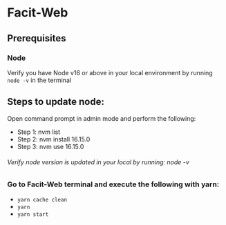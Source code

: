 # Facit-Web

## Prerequisites
### Node 
Verify you have Node v16 or above in your local environment by running `node -v` in the terminal

## Steps to update node:    
Open command prompt in admin mode and perform the following:
* Step 1: nvm list
* Step 2: nvm install 16.15.0
* Step 3: nvm use 16.15.0

###### Verify node version is updated in your local by running: node -v

### Go to Facit-Web terminal and execute the following with yarn: 
* `yarn cache clean`
* `yarn`
* `yarn start`